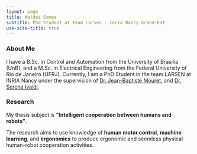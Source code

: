 ```yaml
---
layout: page
title: Waldez Gomes
subtitle: Phd Student at Team Larsen - Inria Nancy Grand-Est
use-site-title: true
---
```


### About Me

I have a B.Sc. in Control and Automation from the University of Brasilia (UnB), and a M.Sc. in Electrical Engineering from the Federal University of Rio de Janeiro (UFRJ). Currently, I am a PhD Student in the team LARSEN at INRIA Nancy under the supervision of  [Dr. Jean-Baptiste Mouret](https://members.loria.fr/JBMouret/), and [Dr. Serena Ivaldi](https://members.loria.fr/Sivaldi/).

### Research

My thesis subject is **"Intelligent cooperation between humans and robots"**.

The research aims to use knowledge of **human motor control**, **machine learning**, and **ergonomics** to produce ergonomic and seemless physical human-robot cooperation activities.